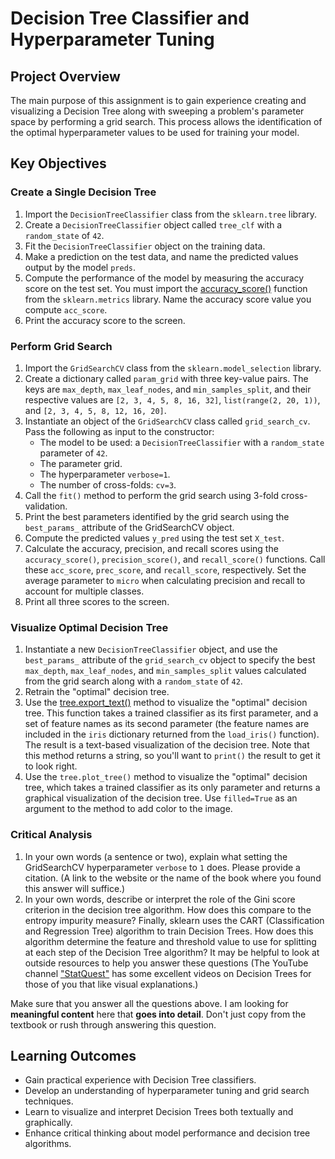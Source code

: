 # Decision Tree Classifier and Hyperparameter Tuning

## Project Overview

The main purpose of this assignment is to gain experience creating and visualizing a Decision Tree along with sweeping a problem's parameter space by performing a grid search. This process allows the identification of the optimal hyperparameter values to be used for training your model.

## Key Objectives

### Create a Single Decision Tree

1. Import the `DecisionTreeClassifier` class from the `sklearn.tree` library.
2. Create a `DecisionTreeClassifier` object called `tree_clf` with a `random_state` of `42`.
3. Fit the `DecisionTreeClassifier` object on the training data.
4. Make a prediction on the test data, and name the predicted values output by the model `preds`.
5. Compute the performance of the model by measuring the accuracy score on the test set. You must import the [accuracy_score()](https://scikit-learn.org/stable/modules/generated/sklearn.metrics.accuracy_score.html) function from the `sklearn.metrics` library. Name the accuracy score value you compute `acc_score`.
6. Print the accuracy score to the screen.

### Perform Grid Search

1. Import the `GridSearchCV` class from the `sklearn.model_selection` library.
2. Create a dictionary called `param_grid` with three key-value pairs. The keys are `max_depth`, `max_leaf_nodes`, and `min_samples_split`, and their respective values are `[2, 3, 4, 5, 8, 16, 32]`, `list(range(2, 20, 1))`, and `[2, 3, 4, 5, 8, 12, 16, 20]`.
3. Instantiate an object of the `GridSearchCV` class called `grid_search_cv`. Pass the following as input to the constructor:
   - The model to be used: a `DecisionTreeClassifier` with a `random_state` parameter of `42`.
   - The parameter grid.
   - The hyperparameter `verbose=1`.
   - The number of cross-folds: `cv=3`.
4. Call the `fit()` method to perform the grid search using 3-fold cross-validation.
5. Print the best parameters identified by the grid search using the `best_params_` attribute of the GridSearchCV object.
6. Compute the predicted values `y_pred` using the test set `X_test`.
7. Calculate the accuracy, precision, and recall scores using the `accuracy_score()`, `precision_score()`, and `recall_score()` functions. Call these `acc_score`, `prec_score`, and `recall_score`, respectively. Set the average parameter to `micro` when calculating precision and recall to account for multiple classes.
8. Print all three scores to the screen.

### Visualize Optimal Decision Tree

1. Instantiate a new `DecisionTreeClassifier` object, and use the `best_params_` attribute of the `grid_search_cv` object to specify the best `max_depth`, `max_leaf_nodes`, and `min_samples_split` values calculated from the grid search along with a `random_state` of `42`.
2. Retrain the "optimal" decision tree.
3. Use the [tree.export_text()](https://scikit-learn.org/stable/modules/generated/sklearn.tree.export_text.html) method to visualize the "optimal" decision tree. This function takes a trained classifier as its first parameter, and a set of feature names as its second parameter (the feature names are included in the `iris` dictionary returned from the `load_iris()` function). The result is a text-based visualization of the decision tree. Note that this method returns a string, so you'll want to `print()` the result to get it to look right.
4. Use the `tree.plot_tree()` method to visualize the "optimal" decision tree, which takes a trained classifier as its only parameter and returns a graphical visualization of the decision tree. Use `filled=True` as an argument to the method to add color to the image.

### Critical Analysis

1. In your own words (a sentence or two), explain what setting the GridSearchCV hyperparameter `verbose` to `1` does. Please provide a citation. (A link to the website or the name of the book where you found this answer will suffice.)
2. In your own words, describe or interpret the role of the Gini score criterion in the decision tree algorithm. How does this compare to the entropy impurity measure? Finally, sklearn uses the CART (Classification and Regression Tree) algorithm to train Decision Trees. How does this algorithm determine the feature and threshold value to use for splitting at each step of the Decision Tree algorithm? It may be helpful to look at outside resources to help you answer these questions (The YouTube channel ["StatQuest"](https://youtu.be/7VeUPuFGJHk) has some excellent videos on Decision Trees for those of you that like visual explanations.)

Make sure that you answer all the questions above. I am looking for **meaningful content** here that **goes into detail**. Don't just copy from the textbook or rush through answering this question.

## Learning Outcomes

- Gain practical experience with Decision Tree classifiers.
- Develop an understanding of hyperparameter tuning and grid search techniques.
- Learn to visualize and interpret Decision Trees both textually and graphically.
- Enhance critical thinking about model performance and decision tree algorithms.
